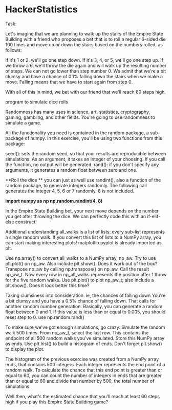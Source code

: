 # HackerStatistics
Task:

Let's imagine that we are planning to walk up the stairs of the Empire State Building with a friend who proposes a bet that is to roll a regular 6-sided die 100 times and move up or down the stairs based on the numbers rolled, as follows:

If it's 1 or 2, we'll go one step down.
If it's 3, 4, or 5, we'll go one step up.
If we throw a 6, we'll throw the die again and will walk up the resulting number of steps.
We can not go lower than step number 0. We admit that we're a bit clumsy and have a chance of 0.1% falling down the stairs when we make a move. Falling means that we have to start again from step 0.

With all of this in mind, we bet with our friend that we'll reach 60 steps high.

program to simulate dice rolls 

Randomness has many uses in science, art, statistics, cryptography, gaming, gambling, and other fields. You're going to use randomness to simulate a game.

All the functionality you need is contained in the random package, a sub-package of numpy. In this exercise, you'll be using two functions from this package:

seed(): sets the random seed, so that your results are reproducible between simulations. As an argument, it takes an integer of your choosing. If you call the function, no output will be generated.
rand(): if you don't specify any arguments, it generates a random float between zero and one.

**Roll the dice
**
you can just as well use randint(), also a function of the random package, to generate integers randomly. The following call generates the integer 4, 5, 6 or 7 randomly. 8 is not included.

**import numpy as np
np.random.randint(4, 8)**

In the Empire State Building bet, your next move depends on the number you get after throwing the dice. We can perfectly code this with an if-elif-else construct!

Additional understanding
all_walks is a list of lists: every sub-list represents a single random walk. If you convert this list of lists to a NumPy array, you can start making interesting plots! matplotlib.pyplot is already imported as plt.

Use np.array() to convert all_walks to a NumPy array, np_aw.
Try to use plt.plot() on np_aw. Also include plt.show(). Does it work out of the box?
Transpose np_aw by calling np.transpose() on np_aw. Call the result np_aw_t. Now every row in np_all_walks represents the position after 1 throw for the five random walks.
Use plt.plot() to plot np_aw_t; also include a plt.show(). Does it look better this time?


Taking clumsiness into consideration. ie, the chances of falling down
You're a bit clumsy and you have a 0.5% chance of falling down. That calls for another random number generation. Basically, you can generate a random float between 0 and 1. If this value is less than or equal to 0.005, you should reset step to 0. use np.random.rand()

To make sure we've got enough simulations, go crazy. Simulate the random walk 500 times.
From np_aw_t, select the last row. This contains the endpoint of all 500 random walks you've simulated. Store this NumPy array as ends.
Use plt.hist() to build a histogram of ends. Don't forget plt.show() to display the plot.


The histogram of the previous exercise was created from a NumPy array ends, that contains 500 integers. Each integer represents the end point of a random walk. To calculate the chance that this end point is greater than or equal to 60, you can count the number of integers in ends that are greater than or equal to 60 and divide that number by 500, the total number of simulations.

Well then, what's the estimated chance that you'll reach at least 60 steps high if you play this Empire State Building game? 
